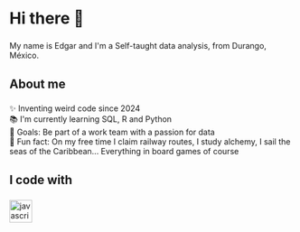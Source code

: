 <h1 align="left">Hi there 👋 </h1>

###

<p align="left">My name is Edgar and I'm a Self-taught data analysis, from Durango, México.</p>

###

<h2 align="left">About me</h2>

###

<p align="left">✨ Inventing weird code since 2024 <br>📚 I'm currently learning SQL, R and Python <br>🎯 Goals: Be part of a work team with a passion for data <br>🎲 Fun fact: On my free time I claim railway routes, I study alchemy, I sail the seas of the Caribbean... Everything in board games of course </p>

###

<h2 align="left">I code with</h2>

###


<div align="left">
  <img src="https://cdn.jsdelivr.net/gh/devicons/devicon/icons/r/r-original.svg" height="40" alt="javascript logo"  />
  <img width="12" />
